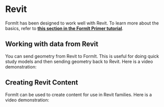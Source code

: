 # Revit

FormIt has been designed to work well with Revit. To learn more about the basics, refer to [**this section in the FormIt Primer tutorial**]().

## Working with data from Revit

You can send geometry from Revit to FormIt. This is useful for doing quick study models and then sending geometry back to Revit. Here is a video demonstration:

## Creating Revit Content

FormIt can be used to create content for use in Revit families. Here is a video demonstration:

